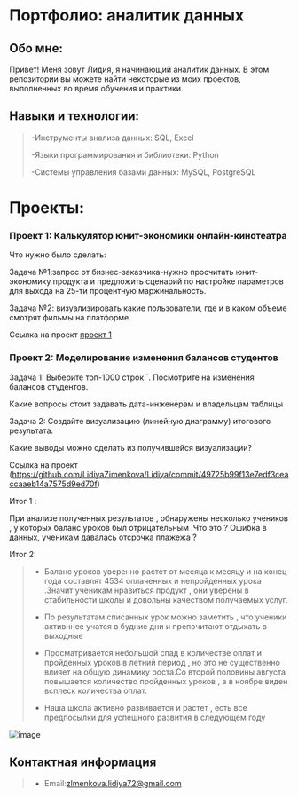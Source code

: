 # Портфолио: аналитик данных
## Обо мне:
Привет! Меня зовут Лидия, я начинающий аналитик данных. В этом репозитории вы можете найти некоторые из моих проектов, выполненных во время обучения и практики.
## Навыки и технологии:
 > -Инструменты анализа данных: SQL, Excel
 > 
 >-Языки программирования и библиотеки: Python
 > 
 >-Системы управления базами данных: MySQL, PostgreSQL
# Проекты:
### Проект 1: Калькулятор юнит-экономики онлайн-кинотеатра
 Что нужно было сделать:
 
 Задача №1:запрос от бизнес-заказчика-нужно просчитать юнит-экономику продукта и предложить сценарий по настройке параметров для выхода на 25-ти процентную маржинальность.
 
 Задача №2: визуализировать какие пользователи, где и в каком объеме смотрят фильмы на платформе.
 
 Ссылка на проект [проект 1](https://github.com/LidiyaZimenkova/Lidiya/blob/main/калькулятор%20юнит-экономики%20для%20онлайн%20кинотеатра.xlsx)


### Проект 2: Моделирование изменения балансов студентов

Задача 1: Выберите топ-1000 строк `. Посмотрите на изменения балансов студентов. 

Какие вопросы стоит задавать дата-инженерам и владельцам таблицы

Задача 2: Создайте визуализацию (линейную диаграмму) итогового результата. 

Какие выводы можно сделать из получившейся визуализации?

Ссылка на проект (https://github.com/LidiyaZimenkova/Lidiya/commit/49725b99f13e7edf3ceaccaaeb14a7575d9ed70f)

Итог 1 :

При анализе полученных результатов , обнаружены несколько учеников , у которых баланс уроков  был отрицательным .Что это ? Ошибка в данных, ученикам давалась отсрочка плажежа ?

Итог 2:

>- Баланс уроков уверенно растет от месяца к месяцу и на конец года составлят 4534 оплаченных и непройденных  урока .Значит ученикам нравиться продукт , они уверены в стабильности  школы и довольны качеством получаемых услуг.
>
>- По результатам  списанных урок  можно заметить , что ученики активннее учатся в будние дни и препочитают отдыхать  в выходные
>
>- Просматривается небольшой спад в количестве оплат и пройденных уроков в летний период , но это не существенно влияет на общую динамику  роста.Со второй половины августа повышается количество пройденных уроков , а в  ноябре виден всплеск количества оплат.
>
>- Наша школа активно развивается и растет , есть все предпосылки для успешного развития в следующем году

![image](https://github.com/LidiyaZimenkova/Lidiya/assets/145069023/095f158f-3923-4e3f-82ad-485d8d07cd44)

## Контактная информация
>- Email:zlmenkova.lidiya72@gmail.com

